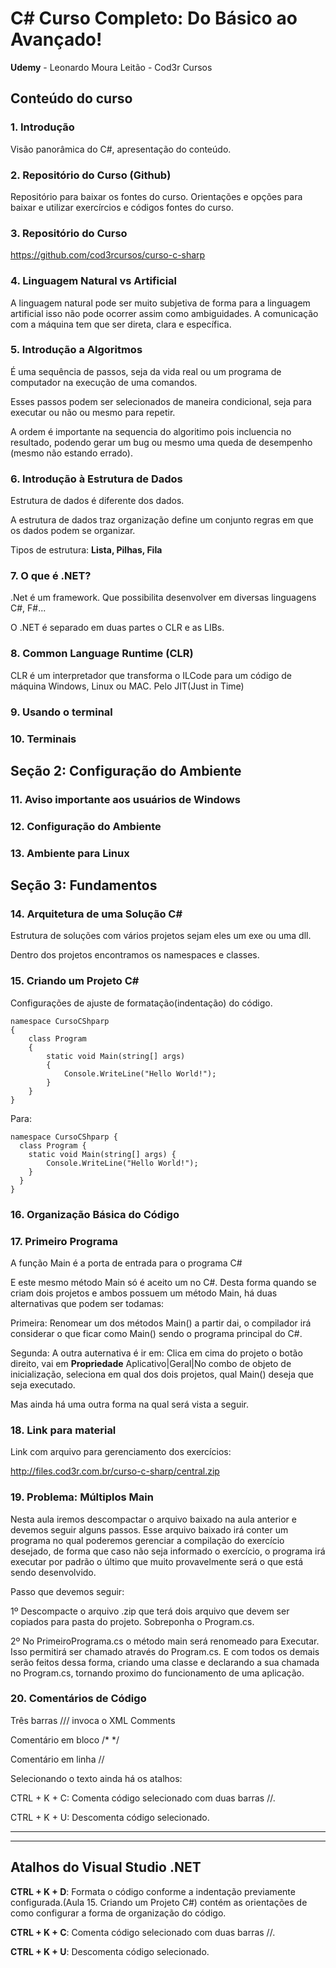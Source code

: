 # C# Curso Completo: Do Básico ao Avançado!
**Udemy** - Leonardo Moura Leitão - Cod3r Cursos

## Conteúdo do curso

### 1. Introdução

  Visão panorâmica do C#, apresentação do conteúdo.

### 2. Repositório do Curso (Github)

  Repositório para baixar os fontes do curso. Orientações e opções para baixar e utilizar exercírcios e códigos fontes do curso.

### 3. Repositório do Curso

  https://github.com/cod3rcursos/curso-c-sharp

### 4. Linguagem Natural vs Artificial

  A linguagem natural pode ser muito subjetiva de forma para a linguagem artificial isso não pode ocorrer assim como ambiguidades. A comunicação com a máquina tem que ser direta, clara e específica.

### 5. Introdução a Algoritmos

  É uma sequência de passos, seja da vida real ou um programa de computador na execução de uma comandos.

  Esses passos podem ser selecionados de maneira condicional, seja para executar ou não ou mesmo para repetir.

  A ordem é importante na sequencia do algoritimo pois incluencia no resultado, podendo gerar um bug ou mesmo uma queda de desempenho (mesmo não estando errado).

### 6. Introdução à Estrutura de Dados

  Estrutura de dados é diferente dos dados.

  A estrutura de dados traz organização define um conjunto regras em que os dados podem se organizar.

  Tipos de estrutura: **Lista, Pilhas, Fila**

### 7. O que é .NET?

  .Net é um framework. Que possibilita desenvolver em diversas linguagens C#, F#...

  O .NET é separado em duas partes o CLR e as LIBs.

### 8. Common Language Runtime (CLR)

  CLR é um interpretador que transforma o ILCode para um código de máquina Windows, Linux ou MAC. Pelo JIT(Just in Time)

### 9. Usando o terminal  

### 10. Terminais


## Seção 2: Configuração do Ambiente 

### 11. Aviso importante aos usuários de Windows

### 12. Configuração do Ambiente

### 13. Ambiente para Linux

## Seção 3: Fundamentos

### 14. Arquitetura de uma Solução C#

  Estrutura de soluções com vários projetos sejam eles um exe ou uma dll.
  
  Dentro dos projetos encontramos os namespaces e classes.

### 15. Criando um Projeto C#

  Configurações de ajuste de formatação(indentação) do código.

  ```
  namespace CursoCShparp
  {
      class Program
      {
          static void Main(string[] args)
          {
              Console.WriteLine("Hello World!");
          }
      }
  }
  ```
  
  Para:

  ```
  namespace CursoCShparp {
    class Program {
      static void Main(string[] args) {
          Console.WriteLine("Hello World!");
      }
    }
  }
  ```
  
### 16. Organização Básica do Código


### 17. Primeiro Programa

  A função Main é a porta de entrada para o programa C#

  E este mesmo método Main só é aceito um no C#. Desta forma quando se criam dois projetos e ambos possuem um método Main, há duas alternativas que podem ser todamas:

  Primeira: Renomear um dos métodos Main() a partir dai, o compilador irá considerar o que ficar como Main() sendo o programa principal do C#.

  Segunda: A outra auternativa é ir em: Clica em cima do projeto o botão direito, vai em **Propriedade** Aplicativo|Geral|No combo de objeto de inicialização, seleciona em qual dos dois projetos, qual Main() deseja que seja executado.

  Mas ainda há uma outra forma na qual será vista a seguir.

### 18. Link para material

  Link com arquivo para gerenciamento dos exercícios:

  http://files.cod3r.com.br/curso-c-sharp/central.zip
  
### 19. Problema: Múltiplos Main

  Nesta aula iremos descompactar o arquivo baixado na aula anterior e devemos seguir alguns passos. Esse arquivo baixado irá conter um programa no qual poderemos gerenciar a compilação do exercício desejado, de forma que caso não seja informado o exercício, o programa irá executar por padrão o último que muito provavelmente será o que está sendo desenvolvido.

  Passo que devemos seguir:

  1º Descompacte o arquivo .zip que terá dois arquivo que devem ser copiados para pasta do projeto. Sobreponha o Program.cs.

  2º No PrimeiroPrograma.cs o método main será renomeado para Executar. Isso permitirá ser chamado através do Program.cs. E com todos os demais serão feitos dessa forma, criando uma classe e declarando a sua chamada no Program.cs, tornando proximo do funcionamento de uma aplicação.

### 20. Comentários de Código

  Três barras /// invoca o XML Comments

  Comentário em bloco /* */

  Comentário em linha //

  Selecionando o texto ainda há os atalhos:
    
  CTRL + K + C: Comenta código selecionado com duas barras //.

  CTRL + K + U: Descomenta código selecionado.

  ---
  ---

  ## Atalhos do Visual Studio .NET

  **CTRL + K + D**: Formata o código conforme a indentação previamente configurada.(Aula 15. Criando um Projeto C#) contém as orientações de como configurar a forma de organização do código.

  **CTRL + K + C**: Comenta código selecionado com duas barras //.

  **CTRL + K + U**: Descomenta código selecionado.

